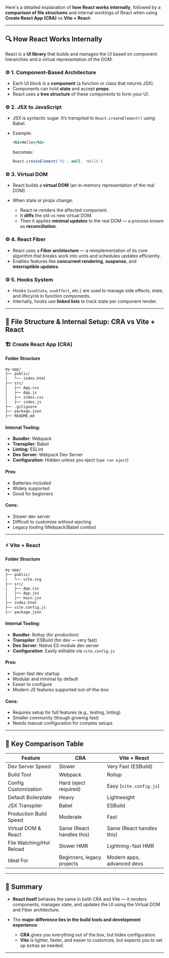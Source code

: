 Here's a detailed explanation of **how React works internally**, followed by a **comparison of file structures** and internal workings of React when using **Create React App (CRA)** vs **Vite + React**:

---

## 🔍 How React Works Internally

React is a **UI library** that builds and manages the UI based on component hierarchies and a virtual representation of the DOM.

### ⚙️ 1. **Component-Based Architecture**

* Each UI block is a **component** (a function or class that returns JSX).
* Components can hold **state** and accept **props**.
* React uses a **tree structure** of these components to form your UI.

### ⚙️ 2. **JSX to JavaScript**

* JSX is syntactic sugar. It’s transpiled to `React.createElement()` using Babel.
* Example:

  ```jsx
  <h1>Hello</h1>
  ```

  becomes:

  ```js
  React.createElement('h1', null, 'Hello')
  ```

### ⚙️ 3. **Virtual DOM**

* React builds a **virtual DOM** (an in-memory representation of the real DOM).
* When state or props change:

  * React re-renders the affected component.
  * It **diffs** the old vs new virtual DOM.
  * Then it applies **minimal updates** to the real DOM — a process known as **reconciliation**.

### ⚙️ 4. **React Fiber**

* React uses a **Fiber architecture** — a reimplementation of its core algorithm that breaks work into units and schedules updates efficiently.
* Enables features like **concurrent rendering**, **suspense**, and **interruptible updates**.

### ⚙️ 5. **Hooks System**

* Hooks (`useState`, `useEffect`, etc.) are used to manage side effects, state, and lifecycle in function components.
* Internally, hooks use **linked lists** to track state per component render.

---

## 📁 File Structure & Internal Setup: CRA vs Vite + React

### 🏗️ **Create React App (CRA)**

#### Folder Structure

```bash
my-app/
├── public/
│   └── index.html
├── src/
│   ├── App.css
│   ├── App.js
│   ├── index.css
│   ├── index.js
├── .gitignore
├── package.json
├── README.md
```

#### Internal Tooling:

* **Bundler**: Webpack
* **Transpiler**: Babel
* **Linting**: ESLint
* **Dev Server**: Webpack Dev Server
* **Configuration**: Hidden unless you eject (`npm run eject`)

#### Pros:

* Batteries-included
* Widely supported
* Good for beginners

#### Cons:

* Slower dev server
* Difficult to customize without ejecting
* Legacy tooling (Webpack/Babel combo)

---

### ⚡ **Vite + React**

#### Folder Structure

```bash
my-app/
├── public/
│   └── vite.svg
├── src/
│   ├── App.css
│   ├── App.jsx
│   ├── main.jsx
├── index.html
├── vite.config.js
├── package.json
```

#### Internal Tooling:

* **Bundler**: Rollup (for production)
* **Transpiler**: ESBuild (for dev — very fast)
* **Dev Server**: Native ES module dev server
* **Configuration**: Easily editable via `vite.config.js`

#### Pros:

* Super-fast dev startup
* Modular and minimal by default
* Easier to configure
* Modern JS features supported out-of-the-box

#### Cons:

* Requires setup for full features (e.g., testing, linting)
* Smaller community (though growing fast)
* Needs manual configuration for complex setups

---

## 🔄 Key Comparison Table

| Feature                  | CRA                        | Vite + React               |
| ------------------------ | -------------------------- | -------------------------- |
| Dev Server Speed         | Slower                     | Very Fast (ESBuild)        |
| Build Tool               | Webpack                    | Rollup                     |
| Config Customization     | Hard (eject required)      | Easy (`vite.config.js`)    |
| Default Boilerplate      | Heavy                      | Lightweight                |
| JSX Transpiler           | Babel                      | ESBuild                    |
| Production Build Speed   | Moderate                   | Fast                       |
| Virtual DOM & React      | Same (React handles this)  | Same (React handles this)  |
| File Watching/Hot Reload | Slower HMR                 | Lightning-fast HMR         |
| Ideal For                | Beginners, legacy projects | Modern apps, advanced devs |

---

## 🧠 Summary

* **React itself** behaves the same in both CRA and Vite — it renders components, manages state, and updates the UI using the Virtual DOM and Fiber architecture.
* The **major difference lies in the build tools and development experience**:

  * **CRA** gives you everything out of the box, but hides configuration.
  * **Vite** is lighter, faster, and easier to customize, but expects you to set up extras as needed.

---
